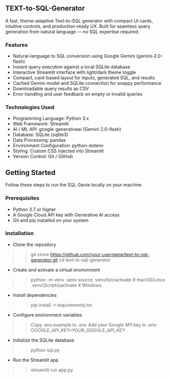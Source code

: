 ## TEXT-to-SQL-Generator
A fast, theme-adaptive Text-to-SQL generator with compact UI cards, intuitive controls, and production-ready UX. Built for seamless query generation from natural language — no SQL expertise required.

### Features
- Natural-language to SQL conversion using Google Gemini (gemini-2.0-flash)
- Instant query execution against a local SQLite database
- Interactive Streamlit interface with light/dark theme toggle
- Compact, card-based layout for inputs, generated SQL, and results
- Cached Gemini model and SQLite connection for snappy performance
- Downloadable query results as CSV
- Error handling and user feedback on empty or invalid queries

### Technologies Used
- Programming Language: Python 3.x
- Web Framework: Streamlit
- AI / ML API: google-generativeai (Gemini 2.0-flash)
- Database: SQLite (sqlite3)
- Data Processing: pandas
- Environment Configuration: python-dotenv
- Styling: Custom CSS injected into Streamlit
- Version Control: Git / GitHub

## Getting Started
Follow these steps to run the SQL Genie locally on your machine.

### Prerequisites
- Python 3.7 or higher
- A Google Cloud API key with Generative AI access
- Git and pip installed on your system

### Installation
- Clone the repository
>> git clone https://github.com/your-username/text-to-sql-generator.git
cd text-to-sql-generator

- Create and activate a virtual environment
>> python -m venv .venv
>> source .venv/bin/activate      # macOS/Linux
>>.venv\Scripts\activate         # Windows

- Install dependencies
>> pip install -r requirements.txt

- Configure environment variables
>> Copy .env.example to .env
>> Add your Google API key in .env:
GOOGLE_API_KEY=YOUR_GOOGLE_API_KEY

- Initialize the SQLite database
>> python sql.py

- Run the Streamlit app
>> streamlit run app.py




